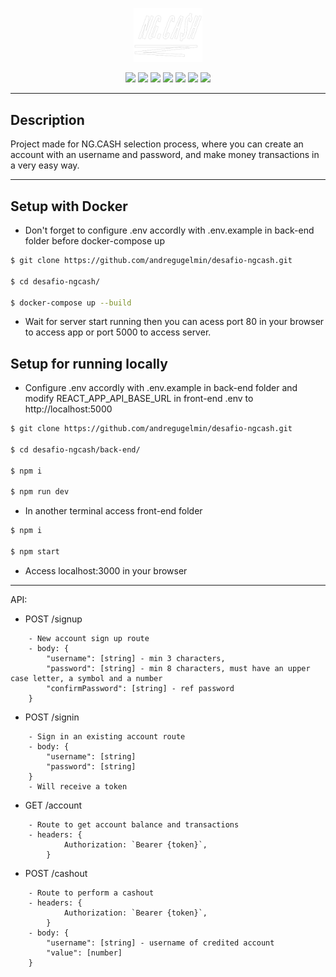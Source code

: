 <p align="center">
   <img src="https://github.com/andregugelmin/desafio-ngcash/blob/main/front-end/src/assets/images/ngcashlogo.png?raw=true" width="110"/>
</p>

<div align="center">
  <img src="https://img.shields.io/badge/PostgreSQL-316192?style=for-the-badge&logo=postgresql&logoColor=white" height="30px"/>
  <img src="https://img.shields.io/badge/TypeScript-007ACC?style=for-the-badge&logo=typescript&logoColor=white" height="30px"/>
  <img src="https://img.shields.io/badge/Prisma-3982CE?style=for-the-badge&logo=Prisma&logoColor=white" height="30px"/>
  <img src="https://img.shields.io/badge/Node.js-43853D?style=for-the-badge&logo=node.js&logoColor=white" height="30px"/>  
  <img src="https://img.shields.io/badge/Express.js-404D59?style=for-the-badge&logo=express.js&logoColor=white" height="30px"/>
  <img src="https://img.shields.io/badge/JWT-323330?style=for-the-badge&logo=json-web-tokens&logoColor=pink" height="30px"/>
   <img src="https://img.shields.io/badge/docker-%230db7ed.svg?style=for-the-badge&logo=docker&logoColor=white" height="30px"/>
</div>

---

## Description

Project made for NG.CASH selection process, where you can create an account with an username and password, and make money transactions 
in a very easy way.

---

## Setup with Docker

- Don't forget to configure .env accordly with .env.example in back-end folder before docker-compose up

```bash
$ git clone https://github.com/andregugelmin/desafio-ngcash.git

$ cd desafio-ngcash/

$ docker-compose up --build
```

 - Wait for server start running then you can acess port 80 in your browser to access app or port 5000 to access server.
 
 ## Setup for running locally
 
  - Configure .env accordly with .env.example in back-end folder and modify REACT_APP_API_BASE_URL in front-end .env to http://localhost:5000
 
 ```bash
$ git clone https://github.com/andregugelmin/desafio-ngcash.git

$ cd desafio-ngcash/back-end/

$ npm i

$ npm run dev
```
 - In another terminal access front-end folder
 
  ```bash
$ npm i

$ npm start
```
 
  - Access localhost:3000 in your browser
  
  ---
  
  API:

- POST /signup
```
    - New account sign up route 
    - body: {
        "username": [string] - min 3 characters,
        "password": [string] - min 8 characters, must have an upper case letter, a symbol and a number
        "confirmPassword": [string] - ref password
    } 
```

- POST /signin
```
    - Sign in an existing account route 
    - body: {
        "username": [string] 
        "password": [string]
    } 
    - Will receive a token    
```

- GET /account
```
    - Route to get account balance and transactions
    - headers: {
			Authorization: `Bearer {token}`,
		} 
```  

- POST /cashout
```  
    - Route to perform a cashout
    - headers: {
			Authorization: `Bearer {token}`,
		}
    - body: {
        "username": [string] - username of credited account
        "value": [number] 
    }
```  
    

 
